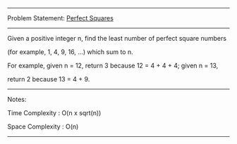 ******************************************************************************
Problem Statement: [Perfect Squares](https://leetcode.com/problems/perfect-squares/#/description)
******************************************************************************

Given a positive integer n, find the least number of perfect square numbers

(for example, 1, 4, 9, 16, ...) which sum to n. 

For example, given n = 12, return 3 because 12 = 4 + 4 + 4; given n = 13,

return 2 because 13 = 4 + 9. 

******************************************************************************
Notes:

Time Complexity : O(n x sqrt(n)) 

Space Complexity : O(n)

******************************************************************************
